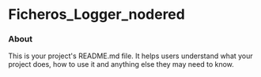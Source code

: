 Ficheros_Logger_nodered
=======================

### About

This is your project's README.md file. It helps users understand what your
project does, how to use it and anything else they may need to know.